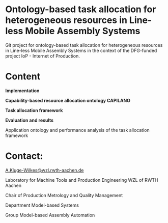 # Ontology-based task allocation for heterogeneous resources in Line-less Mobile Assembly Systems

Git project for ontology-based task allocation for heterogeneous resources in Line-less Mobile Assembly Systems in the context of the DFG-funded project IoP - Internet of Production. 

# Content 
**Implementation**

**Capability-based resource allocation ontology CAPILANO**

**Task allocation framework**

**Evaluation and results** 

Application ontology and performance analysis of the task allocation framework

# Contact:

A.Kluge-Wilkes@wzl.rwth-aachen.de

Laboratory for Machine Tools and Production Engineering WZL of RWTH Aachen 

Chair of Production Metrology and Quality Management

Department Model-based Systems

Group Model-based Assembly Automation


